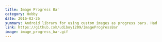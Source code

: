 ```yaml
---
title: Image Progress Bar
category: Hobby
date: 2016-02-26
summary: Android library for using custom images as progress bars. Had initially designed it for use in the IIT Bombay TechFest 2015 Android App, after which I moved it to my own repository.
link: https://github.com/udiboy1209/ImageProgressBar
image: image_progress_bar.gif
---
```

